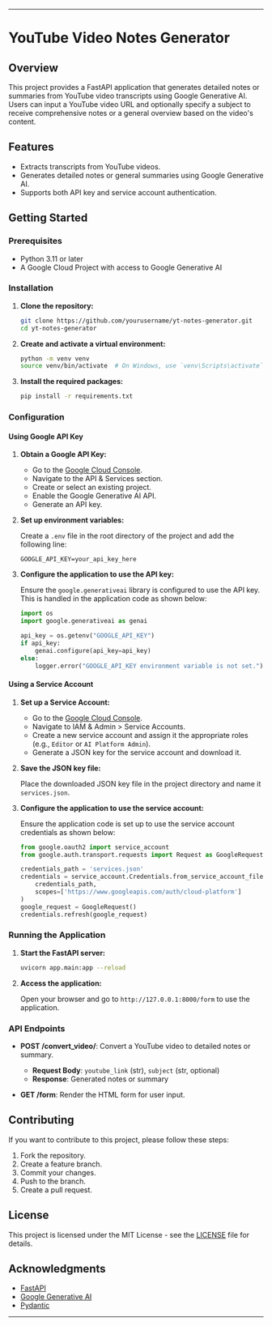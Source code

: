 
---

# YouTube Video Notes Generator

## Overview

This project provides a FastAPI application that generates detailed notes or summaries from YouTube video transcripts using Google Generative AI. Users can input a YouTube video URL and optionally specify a subject to receive comprehensive notes or a general overview based on the video's content.

## Features

- Extracts transcripts from YouTube videos.
- Generates detailed notes or general summaries using Google Generative AI.
- Supports both API key and service account authentication.

## Getting Started

### Prerequisites

- Python 3.11 or later
- A Google Cloud Project with access to Google Generative AI

### Installation

1. **Clone the repository:**

   ```bash
   git clone https://github.com/yourusername/yt-notes-generator.git
   cd yt-notes-generator
   ```

2. **Create and activate a virtual environment:**

   ```bash
   python -m venv venv
   source venv/bin/activate  # On Windows, use `venv\Scripts\activate`
   ```

3. **Install the required packages:**

   ```bash
   pip install -r requirements.txt
   ```

### Configuration

#### Using Google API Key

1. **Obtain a Google API Key:**

   - Go to the [Google Cloud Console](https://console.cloud.google.com/).
   - Navigate to the API & Services section.
   - Create or select an existing project.
   - Enable the Google Generative AI API.
   - Generate an API key.

2. **Set up environment variables:**

   Create a `.env` file in the root directory of the project and add the following line:

   ```env
   GOOGLE_API_KEY=your_api_key_here
   ```

3. **Configure the application to use the API key:**

   Ensure the `google.generativeai` library is configured to use the API key. This is handled in the application code as shown below:

   ```python
   import os
   import google.generativeai as genai

   api_key = os.getenv("GOOGLE_API_KEY")
   if api_key:
       genai.configure(api_key=api_key)
   else:
       logger.error("GOOGLE_API_KEY environment variable is not set.")
   ```

#### Using a Service Account

1. **Set up a Service Account:**

   - Go to the [Google Cloud Console](https://console.cloud.google.com/).
   - Navigate to IAM & Admin > Service Accounts.
   - Create a new service account and assign it the appropriate roles (e.g., `Editor` or `AI Platform Admin`).
   - Generate a JSON key for the service account and download it.

2. **Save the JSON key file:**

   Place the downloaded JSON key file in the project directory and name it `services.json`.

3. **Configure the application to use the service account:**

   Ensure the application code is set up to use the service account credentials as shown below:

   ```python
   from google.oauth2 import service_account
   from google.auth.transport.requests import Request as GoogleRequest

   credentials_path = 'services.json'
   credentials = service_account.Credentials.from_service_account_file(
       credentials_path,
       scopes=['https://www.googleapis.com/auth/cloud-platform']
   )
   google_request = GoogleRequest()
   credentials.refresh(google_request)
   ```

### Running the Application

1. **Start the FastAPI server:**

   ```bash
   uvicorn app.main:app --reload
   ```

2. **Access the application:**

   Open your browser and go to `http://127.0.0.1:8000/form` to use the application.

### API Endpoints

- **POST /convert_video/**: Convert a YouTube video to detailed notes or summary.
  - **Request Body**: `youtube_link` (str), `subject` (str, optional)
  - **Response**: Generated notes or summary

- **GET /form**: Render the HTML form for user input.

## Contributing

If you want to contribute to this project, please follow these steps:

1. Fork the repository.
2. Create a feature branch.
3. Commit your changes.
4. Push to the branch.
5. Create a pull request.

## License

This project is licensed under the MIT License - see the [LICENSE](LICENSE) file for details.

## Acknowledgments

- [FastAPI](https://fastapi.tiangolo.com/)
- [Google Generative AI](https://cloud.google.com/generative-ai)
- [Pydantic](https://pydantic-docs.helpmanual.io/)

---
